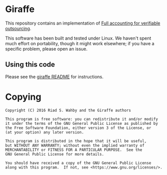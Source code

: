 # Giraffe

This repository contains an implementation of
[Full accounting for verifiable outsourcing](https://giraffe.crypto.fyi).

This software has been built and tested under Linux.
We haven't spent much effort on portability, though it might work
elsewhere; if you have a specific problem, please open an issue.

## Using this code

Please see the [giraffe README](giraffe/README.md) for instructions.

# Copying

    Copyright (C) 2016 Riad S. Wahby and the Giraffe authors

    This program is free software: you can redistribute it and/or modify
    it under the terms of the GNU General Public License as published by
    the Free Software Foundation, either version 3 of the License, or
    (at your option) any later version.

    This program is distributed in the hope that it will be useful,
    but WITHOUT ANY WARRANTY; without even the implied warranty of
    MERCHANTABILITY or FITNESS FOR A PARTICULAR PURPOSE.  See the
    GNU General Public License for more details.

    You should have received a copy of the GNU General Public License
    along with this program.  If not, see <https://www.gnu.org/licenses/>.

